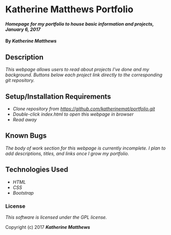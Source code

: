 # Katherine Matthews Portfolio

#### _Homepage for my portfolio to house basic information and projects, January 6, 2017_

#### By _**Katherine Matthews**_

## Description

_This webpage allows users to read about projects I've done and my background. Buttons below each project link directly to the corresponding git repository._

## Setup/Installation Requirements

* _Clone repository from https://github.com/katherinemat/portfolio.git_
* _Double-click index.html to open this webpage in browser_
* _Read away_

## Known Bugs

_The body of work section for this webpage is currently incomplete. I plan to add descriptions, titles, and links once I grow my portfolio._

## Technologies Used

* _HTML_
* _CSS_
* _Bootstrap_

### License

*This software is licensed under the GPL license.*

Copyright (c) 2017 **_Katherine Matthews_**
